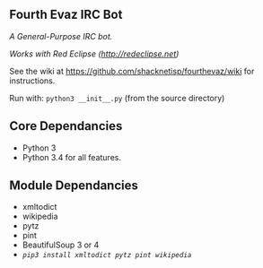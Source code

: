 ## Fourth Evaz IRC Bot

*A General-Purpose IRC bot.*

*Works with Red Eclipse (http://redeclipse.net)*

See the wiki at https://github.com/shacknetisp/fourthevaz/wiki for instructions.

Run with: `python3 __init__.py` (from the source directory)

## Core Dependancies
* Python 3
 * Python 3.4 for all features.

## Module Dependancies
* xmltodict
* wikipedia
* pytz
* pint
* BeautifulSoup 3 or 4
* *`pip3 install xmltodict pytz pint wikipedia`*